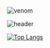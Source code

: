 
![venom](https://capsule-render.vercel.app/api?type=venom&height=200&text=공채연의%20Git입니다.&fontSize=70&color=0:8871e5,100:b678c4&stroke=b678c4)

![header](https://capsule-render.vercel.app/api?type=[slice](https://github.com/Gongchaeyeon/Gongchaeyeon))

﻿[![Top Langs](https://github-readme-stats.vercel.app/api/top-langs/?username=Gongchaeyeon&langs_count=10&layout=compact&theme=dark)](https://github.com/Gongchaeyeon/Gongchaeyeon)﻿

